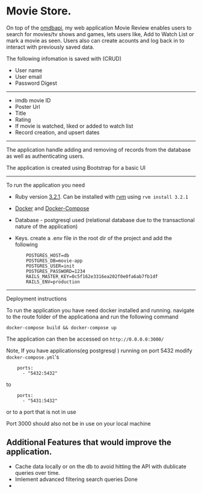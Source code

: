 # Movie Store.


On top of the [omdbapi](https://www.omdbapi.com/), my web application Movie Review enables users to search for movies/tv shows and games, lets users like, Add to Watch List or mark a movie as seen. 
Users also can create acounts and log back in to interact with previously saved data. 

The following infomation is saved with (CRUD)

* User name 
* User email 
* Password Digest 

---
* imdb movie ID 
* Poster Url 
* Title 
* Rating 
* If movie is watched, liked or added to watch list 
* Record creation, and upsert dates


--- 
The application handle adding and removing of records from the database as well as authenticating users. 

The application is created using Bootstrap for a basic UI 

---

To run the application you need

* Ruby version [3.2.1](https://www.ruby-lang.org/en/news/2023/02/08/ruby-3-2-1-released/). 
    Can be installed with [rvm](http://rvm.io/) using `rvm install 3.2.1`

* [Docker](https://docs.docker.com/) and [Docker-Compose](https://docs.docker.com/compose/)

* Database - postgresql used (relational database due to the transactional nature of the application)

* Keys. 
    create a .env file in the root dir of the project and add the following

    ```
        POSTGRES_HOST=db
        POSTGRES_DB=movie-app
        POSTGRES_USER=init
        POSTGRES_PASSWORD=1234
        RAILS_MASTER_KEY=0c5f162e3316ea202f0e0fa6ab7fb1df
        RAILS_ENV=production
    ```
--- 

Deployment instructions

To run the application you have need docker installed and running. 
navigate to the route folder of the applicationa and run the following command

`docker-compose build && docker-compose up`


The application can then be accessed on `http://0.0.0.0:3000/` 


Note, 
If you have applications(eg postgresql ) running on port 5432 modify `docker-compose.yml`'s 

```
    ports:
      - "5432:5432"
```

to 


```
    ports:
      - "5431:5432"

```

or to a port that is not in use


Port 3000 should also not be in use on your local machine


## Additional Features that would improve the application.

- Cache data locally or on the db to avoid hitting the API with dublicate queries over time. 
- Imlement advanced filtering search queries Done
- 
